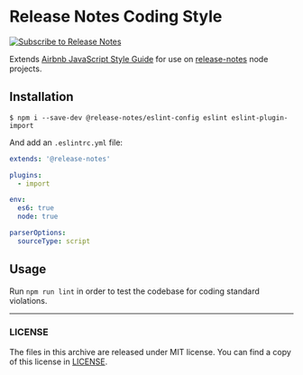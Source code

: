 # Release Notes Coding Style

[![Subscribe to Release Notes](https://release-notes.com/badges/v1.svg)](https://release-notes.com/@release-notes/eslint-config-release-notes)

Extends [Airbnb JavaScript Style Guide][airbnb-js-styleguide] for use on [release-notes][release-notes] node projects.

## Installation

`$ npm i --save-dev @release-notes/eslint-config eslint eslint-plugin-import`

And add an `.eslintrc.yml` file:

```yml
extends: '@release-notes'

plugins:
  - import

env:
  es6: true
  node: true

parserOptions:
  sourceType: script
```

## Usage

Run `npm run lint` in order to test the codebase for coding standard violations.

---

### LICENSE

The files in this archive are released under MIT license.
You can find a copy of this license in [LICENSE](LICENSE).


[airbnb-js-styleguide]: https://github.com/airbnb/javascript
[release-notes]: https://github.com/release-notes/release-notes
